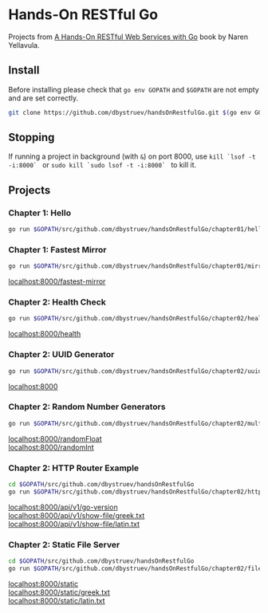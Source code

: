 # Hands-On RESTful Go

Projects from [A Hands-On RESTful Web Services with Go](https://www.packtpub.com/product/hands-on-restful-web-services-with-go-second-edition/9781838643577) book by Naren Yellavula.

## Install

Before installing please check that `go env GOPATH` and `$GOPATH` are not empty and are set correctly.

```bash
git clone https://github.com/dbystruev/handsOnRestfulGo.git $(go env GOPATH)/src/github.com/dbystruev/handsOnRestfulGo
```

## Stopping

If running a project in background (with `&`) on port 8000, use ``kill `lsof -t -i:8000` `` or ``sudo kill `sudo lsof -t -i:8000` `` to kill it.

## Projects

### Chapter 1: Hello
```bash
go run $GOPATH/src/github.com/dbystruev/handsOnRestfulGo/chapter01/hello/hello.go
```

### Chapter 1: Fastest Mirror
```bash
go run $GOPATH/src/github.com/dbystruev/handsOnRestfulGo/chapter01/mirrorFinder/mirrorFinder/main.go
```
[localhost:8000/fastest-mirror](http://localhost:8000/fastest-mirror)

### Chapter 2: Health Check
```bash
go run $GOPATH/src/github.com/dbystruev/handsOnRestfulGo/chapter02/healthCheck/main.go
```
[localhost:8000/health](http://localhost:8000/health)

### Chapter 2: UUID Generator
```bash
go run $GOPATH/src/github.com/dbystruev/handsOnRestfulGo/chapter02/uuidGenerator/main.go
```
[localhost:8000](http://localhost:8000)

### Chapter 2: Random Number Generators
```bash
go run $GOPATH/src/github.com/dbystruev/handsOnRestfulGo/chapter02/multipleHandlers/main.go
```
[localhost:8000/randomFloat](http://localhost:8000/randomFloat)  
[localhost:8000/randomInt](http://localhost:8000/randomInt)

### Chapter 2: HTTP Router Example
```bash
cd $GOPATH/src/github.com/dbystruev/handsOnRestfulGo
go run $GOPATH/src/github.com/dbystruev/handsOnRestfulGo/chapter02/httprouterExample/main.go
```
[localhost:8000/api/v1/go-version](http://localhost:8000/api/v1/go-version)  
[localhost:8000/api/v1/show-file/greek.txt](http://localhost:8000/api/v1/show-file/greek.txt)  
[localhost:8000/api/v1/show-file/latin.txt](http://localhost:8000/api/v1/show-file/latin.txt)

### Chapter 2: Static File Server
```bash
cd $GOPATH/src/github.com/dbystruev/handsOnRestfulGo
go run $GOPATH/src/github.com/dbystruev/handsOnRestfulGo/chapter02/fileServer/main.go
```
[localhost:8000/static](http://localhost:8000/static)  
[localhost:8000/static/greek.txt](http://localhost:8000/static/greek.txt)  
[localhost:8000/static/latin.txt](http://localhost:8000/static/latin.txt)
